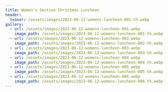 ```yaml
---
title: Women's Section Christmas Luncheon
header:
  teaser: /assets/images/2023-06-12-womens-luncheon-001-th.webp
gallery:
  - url: /assets/images/2023-06-12-womens-luncheon-001.webp
    image_path: /assets/images/2023-06-12-womens-luncheon-001-th.webp
  - url: /assets/images/2023-06-12-womens-luncheon-002.webp
    image_path: /assets/images/2023-06-12-womens-luncheon-002-th.webp
  - url: /assets/images/2023-06-12-womens-luncheon-003.webp
    image_path: /assets/images/2023-06-12-womens-luncheon-003-th.webp
  - url: /assets/images/2023-06-12-womens-luncheon-004.webp
    image_path: /assets/images/2023-06-12-womens-luncheon-004-th.webp
  - url: /assets/images/2023-06-12-womens-luncheon-005.webp
    image_path: /assets/images/2023-06-12-womens-luncheon-005-th.webp
  - url: /assets/images/2023-06-12-womens-luncheon-006.webp
    image_path: /assets/images/2023-06-12-womens-luncheon-006-th.webp
---
```

